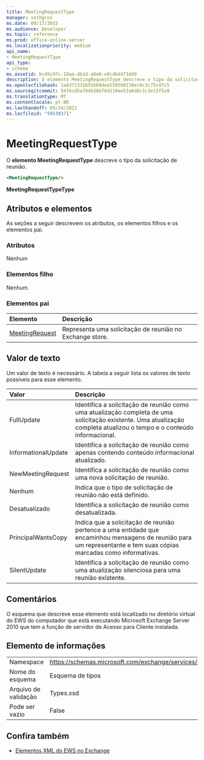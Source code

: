 ```yaml
---
title: MeetingRequestType
manager: sethgros
ms.date: 09/17/2015
ms.audience: Developer
ms.topic: reference
ms.prod: office-online-server
ms.localizationpriority: medium
api_name:
- MeetingRequestType
api_type:
- schema
ms.assetid: bcd5c97c-19aa-4b1d-a8e8-e8c4bd473dd9
description: O elemento MeetingRequestType descreve o tipo da solicitação de reunião.
ms.openlocfilehash: 1a8371331691bb9dee5595b0130ec0c3c75c47c5
ms.sourcegitcommit: 54f6cd5a704b36b76d110ee53a6d6c1c3e15f5a9
ms.translationtype: MT
ms.contentlocale: pt-BR
ms.lasthandoff: 09/24/2021
ms.locfileid: "59539371"
---
```

# <a name="meetingrequesttype"></a>MeetingRequestType

O **elemento MeetingRequestType** descreve o tipo da solicitação de reunião. 
  
```xml
<MeetingRequestType/>
```

 **MeetingRequestTypeType**
## <a name="attributes-and-elements"></a>Atributos e elementos

As seções a seguir descrevem os atributos, os elementos filhos e os elementos pai.
  
### <a name="attributes"></a>Atributos

Nenhum
  
### <a name="child-elements"></a>Elementos filho

Nenhum.
  
### <a name="parent-elements"></a>Elementos pai

|**Elemento**|**Descrição**|
|:-----|:-----|
|[MeetingRequest](meetingrequest.md) <br/> |Representa uma solicitação de reunião no Exchange store.  <br/> |
   
## <a name="text-value"></a>Valor de texto

Um valor de texto é necessário. A tabela a seguir lista os valores de texto possíveis para esse elemento.
  
|**Valor**|**Descrição**|
|:-----|:-----|
|FullUpdate  <br/> |Identifica a solicitação de reunião como uma atualização completa de uma solicitação existente. Uma atualização completa atualizou o tempo e o conteúdo informacional.  <br/> |
|InformationalUpdate  <br/> |Identifica a solicitação de reunião como apenas contendo conteúdo informacional atualizado.  <br/> |
|NewMeetingRequest  <br/> |Identifica a solicitação de reunião como uma nova solicitação de reunião.  <br/> |
|Nenhum  <br/> |Indica que o tipo de solicitação de reunião não está definido.  <br/> |
|Desatualizado  <br/> |Identifica a solicitação de reunião como desatualizada.  <br/> |
|PrincipalWantsCopy  <br/> |Indica que a solicitação de reunião pertence a uma entidade que encaminhou mensagens de reunião para um representante e tem suas cópias marcadas como informativas.  <br/> |
|SilentUpdate  <br/> |Identifica a solicitação de reunião como uma atualização silenciosa para uma reunião existente.  <br/> |
   
## <a name="remarks"></a>Comentários

O esquema que descreve esse elemento está localizado no diretório virtual do EWS do computador que está executando Microsoft Exchange Server 2010 que tem a função de servidor de Acesso para Cliente instalada.
  
## <a name="element-information"></a>Elemento de informações

|||
|:-----|:-----|
|Namespace  <br/> |https://schemas.microsoft.com/exchange/services/2006/types  <br/> |
|Nome do esquema  <br/> |Esquema de tipos  <br/> |
|Arquivo de validação  <br/> |Types.xsd  <br/> |
|Pode ser vazio  <br/> |False  <br/> |
   
## <a name="see-also"></a>Confira também



- [Elementos XML do EWS no Exchange](ews-xml-elements-in-exchange.md)

